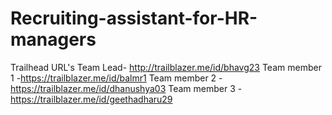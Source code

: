 # Recruiting-assistant-for-HR-managers

Trailhead URL's
Team Lead-     http://trailblazer.me/id/bhavg23
Team member 1 -https://trailblazer.me/id/balmr1
Team member 2 -https://trailblazer.me/id/dhanushya03
Team member 3 -https://trailblazer.me/id/geethadharu29
